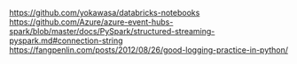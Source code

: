 https://github.com/yokawasa/databricks-notebooks  
https://github.com/Azure/azure-event-hubs-spark/blob/master/docs/PySpark/structured-streaming-pyspark.md#connection-string  
https://fangpenlin.com/posts/2012/08/26/good-logging-practice-in-python/  
